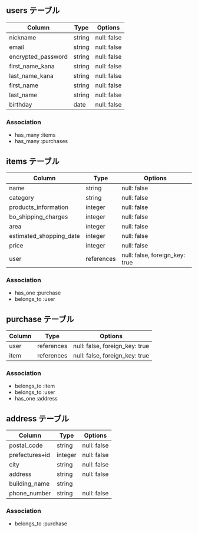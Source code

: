 ## users テーブル

| Column             | Type   | Options     |
| --------           | ------ | ----------- |
| nickname           | string | null: false |
| email              | string | null: false |
| encrypted_password | string | null: false |
| first_name_kana    | string | null: false |
| last_name_kana     | string | null: false |
| first_name         | string | null: false |
| last_name          | string | null: false |
| birthday           | date   | null: false |
### Association

- has_many :items
- has_many :purchases

## items テーブル

| Column                    | Type     | Options     |
| ------------------------- | ------   | ----------- |
| name                      | string   | null: false |
| category                  | string   | null: false |
| products_information      | integer  | null: false |
| bo_shipping_charges       | integer  | null: false |
| area                      | integer  | null: false |
| estimated_shopping_date   | integer  | null: false |
| price                     | integer  | null: false |
| user                      | references | null: false, foreign_key: true   


### Association

- has_one :purchase
- belongs_to :user


## purchase テーブル

| Column | Type       | Options                        |
| ------ | ---------- | ------------------------------ |
| user   | references | null: false, foreign_key: true |
| item   | references | null: false, foreign_key: true |

### Association

- belongs_to :item
- belongs_to :user
- has_one :address


## address テーブル

| Column            | Type   | Options     |
| --------          | ------ | ----------- |
| postal_code       | string | null: false |
| prefectures+id    | integer | null: false |
| city              | string | null: false |
| address           | string | null: false |
| building_name     | string |  
| phone_number      | string | null: false |

### Association

- belongs_to :purchase
